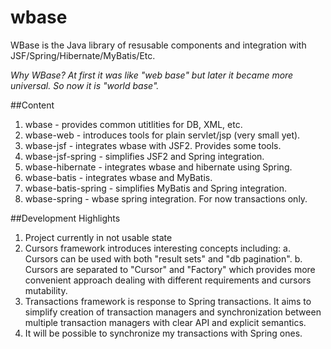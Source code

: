 wbase
=====

WBase is the Java library of resusable components and integration with JSF/Spring/Hibernate/MyBatis/Etc.

*Why WBase? At first it was like "web base" but later it became more universal. So now it is "world base".*

##Content

1. wbase - provides common utitlities for DB, XML, etc.
2. wbase-web - introduces tools for plain servlet/jsp (very small yet).
3. wbase-jsf - integrates wbase with JSF2. Provides some tools.
4. wbase-jsf-spring - simplifies JSF2 and Spring integration.
5. wbase-hibernate - integrates wbase and hibernate using Spring.
6. wbase-batis - integrates wbase and MyBatis.
7. wbase-batis-spring - simplifies MyBatis and Spring integration.
8. wbase-spring - wbase spring integration. For now transactions only.

##Development Highlights

1. Project currently in not usable state
2. Cursors framework introduces interesting concepts including:
   a. Cursors can be used with both "result sets" and "db pagination".
   b. Cursors are separated to "Cursor" and "Factory" which provides more convenient approach
      dealing with different requirements and cursors mutability.
3. Transactions framework is response to Spring transactions. It aims to simplify creation of transaction managers 
   and synchronization between multiple transaction managers with clear API and explicit semantics.
4. It will be possible to synchronize my transactions with Spring ones.

